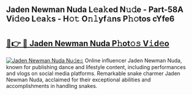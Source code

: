 ## Jaden Newman Nuda L𝚎a𝚔ed N𝚞𝚍e - Part-58A Vi𝚍𝚎o L𝚎a𝚔s - H𝚘𝚝 O𝚗𝚕yf𝚊ns P𝚑𝚘tos cYfe6

# <h2><a href="http://kf7d2t.oniu.top/?m=Jaden+Newman+Nuda">🔗👉 🔴 Jaden Newman Nuda P𝚑ot𝚘𝚜 V𝚒d𝚎o</a></h2>

[![Jaden Newman Nuda Nu𝚍e𝚜](https://i.imgur.com/0qMVB7G.gif)](http://kf7d2t.oniu.top/?m=Jaden+Newman+Nuda)
Online influencer Jaden Newman Nuda, known for publishing dance and lifestyle content, including performances and vlogs on social media platforms. Remarkable snake charmer Jaden Newman Nuda, acclaimed for their exceptional abilities and accomplishments in handling snakes.  
